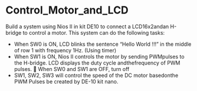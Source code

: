 # Control_Motor_and_LCD

Build a system using Nios II in kit DE10 to connect a LCD16x2andan H-bridge to control a motor. This system can do the following tasks:
+ When SW0 is ON, LCD blinks the sentence “Hello World !!!” in the middle of row 1 with frequency 1Hz. (Using timer)
+ When SW1 is ON, Nios II controls the motor by sending PWMpulses to the H-bridge. LCD displays the duty cycle andthefrequency of PWM pulses.  When SW0 and SW1 are OFF, turn off 
+ SW1, SW2, SW3 will control the speed of the DC motor basedonthe PWM Pulses be created by DE-10 kit nano.
